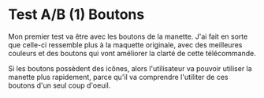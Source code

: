 # Test A/B (1) Boutons

Mon premier test va être avec les boutons de la manette. J'ai fait en sorte que celle-ci ressemble plus à la maquette originale, avec des meilleures couleurs et des boutons qui vont améliorer la clarté de cette télécommande.

Si les boutons possèdent des icônes, alors l'utilisateur va pouvoir utiliser la manette plus rapidement, parce qu'il va comprendre l'utiliter de ces boutons d'un seul coup d'oeuil.